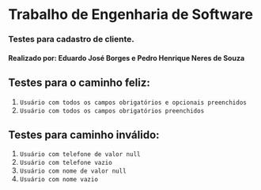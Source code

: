 # Trabalho de Engenharia de Software
### Testes para cadastro de cliente.

#### Realizado por: Eduardo José Borges e Pedro Henrique Neres de Souza

## Testes para o caminho feliz:

1. `Usuário com todos os campos obrigatórios e opcionais preenchidos`
2. `Usuário com todos os campos obrigatórios preenchidos`

## Testes para caminho inválido:

1. `Usuário com telefone de valor null`
2. `Usuário com telefone vazio`
3. `Usuário com nome de valor null`
4. `Usuário com nome vazio`

